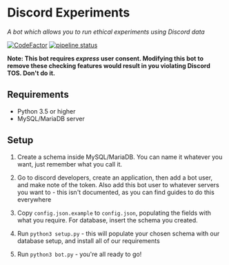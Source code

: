 # Discord Experiments
*A bot which allows you to run ethical experiments using Discord data*

[![CodeFactor](https://www.codefactor.io/repository/github/valerokai/gssp_experiments/badge/master)](https://www.codefactor.io/repository/github/valerokai/gssp_experiments/overview/master) [![pipeline status](https://gitlab.com/Valerokai/gssp_experiments/badges/master/pipeline.svg)](https://gitlab.com/Valerokai/gssp_experiments/commits/master)

**Note: This bot requires *express* user consent. Modifying this bot to remove these checking features would result in you violating Discord TOS. Don't do it.**

## Requirements
 - Python 3.5 or higher
 - MySQL/MariaDB server

## Setup

1. Create a schema inside MySQL/MariaDB. You can name it whatever you want, just remember what you call it.

2. Go to discord developers, create an application, then add a bot user, and make note of the token. Also add this bot user to whatever servers you want to - this isn't documented, as you can find guides to do this everywhere

3. Copy `config.json.example` to `config.json`, populating the fields with what you require. For database, insert the schema you created.

4. Run `python3 setup.py` - this will populate your chosen schema with our database setup, and install all of our requirements

5. Run `python3 bot.py` - you're all ready to go!

